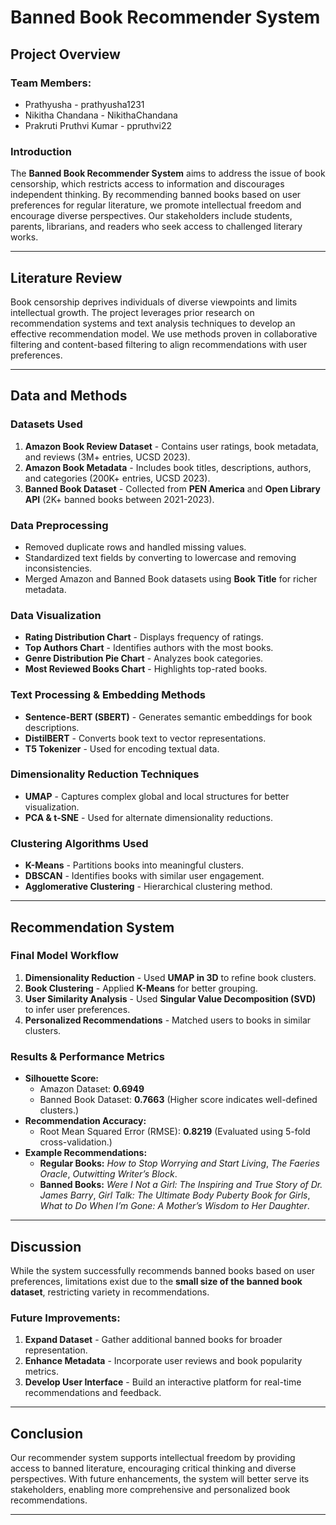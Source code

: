 # Banned Book Recommender System

## **Project Overview**
### **Team Members:**
- Prathyusha - prathyusha1231
- Nikitha Chandana - NikithaChandana
- Prakruti Pruthvi Kumar - ppruthvi22

### **Introduction**
The **Banned Book Recommender System** aims to address the issue of book censorship, which restricts access to information and discourages independent thinking. By recommending banned books based on user preferences for regular literature, we promote intellectual freedom and encourage diverse perspectives. Our stakeholders include students, parents, librarians, and readers who seek access to challenged literary works.

---

## **Literature Review**
Book censorship deprives individuals of diverse viewpoints and limits intellectual growth. The project leverages prior research on recommendation systems and text analysis techniques to develop an effective recommendation model. We use methods proven in collaborative filtering and content-based filtering to align recommendations with user preferences.

---

## **Data and Methods**
### **Datasets Used**
1. **Amazon Book Review Dataset** - Contains user ratings, book metadata, and reviews (3M+ entries, UCSD 2023).
2. **Amazon Book Metadata** - Includes book titles, descriptions, authors, and categories (200K+ entries, UCSD 2023).
3. **Banned Book Dataset** - Collected from **PEN America** and **Open Library API** (2K+ banned books between 2021-2023).

### **Data Preprocessing**
- Removed duplicate rows and handled missing values.
- Standardized text fields by converting to lowercase and removing inconsistencies.
- Merged Amazon and Banned Book datasets using **Book Title** for richer metadata.

### **Data Visualization**
- **Rating Distribution Chart** - Displays frequency of ratings.
- **Top Authors Chart** - Identifies authors with the most books.
- **Genre Distribution Pie Chart** - Analyzes book categories.
- **Most Reviewed Books Chart** - Highlights top-rated books.

### **Text Processing & Embedding Methods**
- **Sentence-BERT (SBERT)** - Generates semantic embeddings for book descriptions.
- **DistilBERT** - Converts book text to vector representations.
- **T5 Tokenizer** - Used for encoding textual data.

### **Dimensionality Reduction Techniques**
- **UMAP** - Captures complex global and local structures for better visualization.
- **PCA & t-SNE** - Used for alternate dimensionality reductions.

### **Clustering Algorithms Used**
- **K-Means** - Partitions books into meaningful clusters.
- **DBSCAN** - Identifies books with similar user engagement.
- **Agglomerative Clustering** - Hierarchical clustering method.

---

## **Recommendation System**
### **Final Model Workflow**
1. **Dimensionality Reduction** - Used **UMAP in 3D** to refine book clusters.
2. **Book Clustering** - Applied **K-Means** for better grouping.
3. **User Similarity Analysis** - Used **Singular Value Decomposition (SVD)** to infer user preferences.
4. **Personalized Recommendations** - Matched users to books in similar clusters.

### **Results & Performance Metrics**
- **Silhouette Score:**
  - Amazon Dataset: **0.6949**
  - Banned Book Dataset: **0.7663** (Higher score indicates well-defined clusters.)
- **Recommendation Accuracy:**
  - Root Mean Squared Error (RMSE): **0.8219** (Evaluated using 5-fold cross-validation.)
- **Example Recommendations:**
  - **Regular Books:** *How to Stop Worrying and Start Living*, *The Faeries Oracle*, *Outwitting Writer’s Block*.
  - **Banned Books:** *Were I Not a Girl: The Inspiring and True Story of Dr. James Barry*, *Girl Talk: The Ultimate Body Puberty Book for Girls*, *What to Do When I’m Gone: A Mother’s Wisdom to Her Daughter*.

---

## **Discussion**
While the system successfully recommends banned books based on user preferences, limitations exist due to the **small size of the banned book dataset**, restricting variety in recommendations.

### **Future Improvements:**
1. **Expand Dataset** - Gather additional banned books for broader representation.
2. **Enhance Metadata** - Incorporate user reviews and book popularity metrics.
3. **Develop User Interface** - Build an interactive platform for real-time recommendations and feedback.

---

## **Conclusion**
Our recommender system supports intellectual freedom by providing access to banned literature, encouraging critical thinking and diverse perspectives. With future enhancements, the system will better serve its stakeholders, enabling more comprehensive and personalized book recommendations.

---

